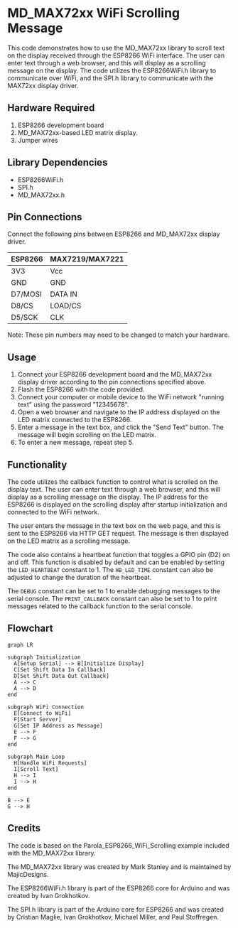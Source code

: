 # MD_MAX72xx WiFi Scrolling Message
This code demonstrates how to use the MD_MAX72xx library to scroll text on the display received through the ESP8266 WiFi interface. The user can enter text through a web browser, and this will display as a scrolling message on the display. The code utilizes the ESP8266WiFi.h library to communicate over WiFi, and the SPI.h library to communicate with the MAX72xx display driver.

## Hardware Required
1. ESP8266 development board
2. MD_MAX72xx-based LED matrix display.
3. Jumper wires

## Library Dependencies
- ESP8266WiFi.h
- SPI.h
- MD_MAX72xx.h

## Pin Connections
Connect the following pins between ESP8266 and MD_MAX72xx display driver.

|ESP8266|MAX7219/MAX7221|
|-------|---------------|
|3V3|Vcc|
|GND|GND|
|D7/MOSI|DATA IN|
|D8/CS|LOAD/CS|
|D5/SCK|CLK|

Note: These pin numbers may need to be changed to match your hardware.

## Usage
1. Connect your ESP8266 development board and the MD_MAX72xx display driver according to the pin connections specified above.
2. Flash the ESP8266 with the code provided.
3. Connect your computer or mobile device to the WiFi network "running text" using the password "12345678".
4. Open a web browser and navigate to the IP address displayed on the LED matrix connected to the ESP8266.
5. Enter a message in the text box, and click the "Send Text" button. The message will begin scrolling on the LED matrix.
6. To enter a new message, repeat step 5.

## Functionality
The code utilizes the callback function to control what is scrolled on the display text. The user can enter text through a web browser, and this will display as a scrolling message on the display. The IP address for the ESP8266 is displayed on the scrolling display after startup initialization and connected to the WiFi network.

The user enters the message in the text box on the web page, and this is sent to the ESP8266 via HTTP GET request. The message is then displayed on the LED matrix as a scrolling message.

The code also contains a heartbeat function that toggles a GPIO pin (D2) on and off. This function is disabled by default and can be enabled by setting the `LED_HEARTBEAT` constant to 1. The `HB_LED_TIME` constant can also be adjusted to change the duration of the heartbeat.

The `DEBUG` constant can be set to 1 to enable debugging messages to the serial console. The `PRINT_CALLBACK` constant can also be set to 1 to print messages related to the callback function to the serial console.

## Flowchart 

```mermaid
graph LR

subgraph Initialization
  A[Setup Serial] --> B[Initialize Display]
  C[Set Shift Data In Callback]
  D[Set Shift Data Out Callback]
  A --> C
  A --> D
end

subgraph WiFi Connection
  E[Connect to WiFi]
  F[Start Server]
  G[Set IP Address as Message]
  E --> F
  F --> G
end

subgraph Main Loop
  H[Handle WiFi Requests]
  I[Scroll Text]
  H --> I
  I --> H
end

B --> E
G --> H
```

## Credits
The code is based on the Parola_ESP8266_WiFi_Scrolling example included with the MD_MAX72xx library.

The MD_MAX72xx library was created by Mark Stanley and is maintained by MajicDesigns.

The ESP8266WiFi.h library is part of the ESP8266 core for Arduino and was created by Ivan Grokhotkov.

The SPI.h library is part of the Arduino core for ESP8266 and was created by Cristian Maglie, Ivan Grokhotkov, Michael Miller, and Paul Stoffregen.
